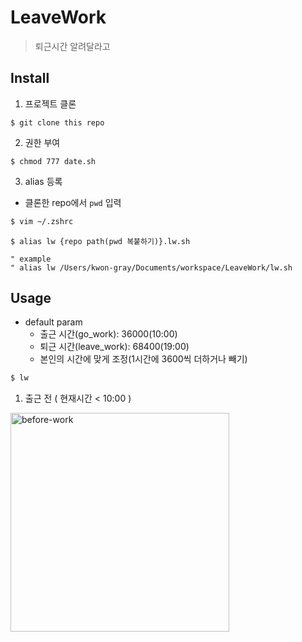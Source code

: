 # LeaveWork

> 퇴근시간 알려달라고

## Install

1. 프로젝트 클론

```
$ git clone this repo
```

2. 권한 부여

```
$ chmod 777 date.sh
```

3. alias 등록

- 클론한 repo에서 `pwd` 입력

```sh
$ vim ~/.zshrc
```

```vim
$ alias lw {repo path(pwd 복붙하기)}.lw.sh

" example
" alias lw /Users/kwon-gray/Documents/workspace/LeaveWork/lw.sh
```

## Usage

- default param
  - 출근 시간(go_work): 36000(10:00)
  - 퇴근 시간(leave_work): 68400(19:00)
  - 본인의 시간에 맞게 조정(1시간에 3600씩 더하거나 빼기)

```sh
$ lw
```

1. 출근 전 ( 현재시간 < 10:00 )

<img width="350" alt="before-work" src="https://user-images.githubusercontent.com/84373490/170549682-39479466-1436-4a7a-bb6c-18b8cacaaed3.png">
